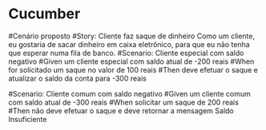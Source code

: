 # Cucumber

#Cenário proposto
#Story:
  Cliente faz saque de dinheiro Como um cliente, eu gostaria de sacar dinheiro em caixa eletrônico, 
para que eu não tenha que esperar numa fila de banco.
#Scenario: 
  Cliente especial com saldo negativo
#Given
  um cliente especial com saldo atual de -200 reais
#When 
  for solicitado um saque no valor de 100 reais
#Then 
  deve efetuar o saque e atualizar o saldo da conta para -300 reais

#Scenario: 
  Cliente comum com saldo negativo
#Given 
  um cliente comum com saldo atual de -300 reais
#When 
  solicitar um saque de 200 reais
#Then 
  não deve efetuar o saque e deve retornar a mensagem Saldo Insuficiente
